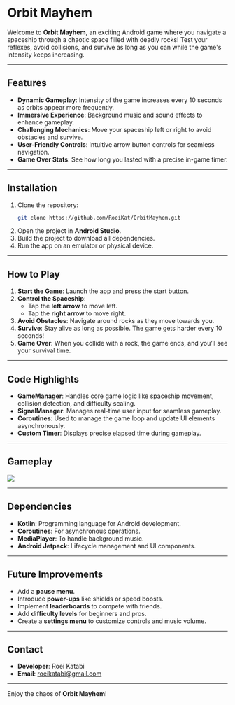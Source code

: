 # Orbit Mayhem

Welcome to **Orbit Mayhem**, an exciting Android game where you navigate a spaceship through a chaotic space filled with deadly rocks! Test your reflexes, avoid collisions, and survive as long as you can while the game's intensity keeps increasing.

---

## Features

- **Dynamic Gameplay**: Intensity of the game increases every 10 seconds as orbits appear more frequently.
- **Immersive Experience**: Background music and sound effects to enhance gameplay.
- **Challenging Mechanics**: Move your spaceship left or right to avoid obstacles and survive.
- **User-Friendly Controls**: Intuitive arrow button controls for seamless navigation.
- **Game Over Stats**: See how long you lasted with a precise in-game timer.

---

## Installation

1. Clone the repository:
   ```bash
   git clone https://github.com/RoeiKat/OrbitMayhem.git
   ```
2. Open the project in **Android Studio**.
3. Build the project to download all dependencies.
4. Run the app on an emulator or physical device.

---

## How to Play

1. **Start the Game**: Launch the app and press the start button.
2. **Control the Spaceship**:
   - Tap the **left arrow** to move left.
   - Tap the **right arrow** to move right.
3. **Avoid Obstacles**: Navigate around rocks as they move towards you.
4. **Survive**: Stay alive as long as possible. The game gets harder every 10 seconds!
5. **Game Over**: When you collide with a rock, the game ends, and you’ll see your survival time.

---

## Code Highlights

- **GameManager**: Handles core game logic like spaceship movement, collision detection, and difficulty scaling.
- **SignalManager**: Manages real-time user input for seamless gameplay.
- **Coroutines**: Used to manage the game loop and update UI elements asynchronously.
- **Custom Timer**: Displays precise elapsed time during gameplay.

---

## Gameplay

![](https://media.giphy.com/media/3Vx7vHTruG6Rzhr9uY/giphy.gif)

---

## Dependencies

- **Kotlin**: Programming language for Android development.
- **Coroutines**: For asynchronous operations.
- **MediaPlayer**: To handle background music.
- **Android Jetpack**: Lifecycle management and UI components.

---

## Future Improvements

- Add a **pause menu**.
- Introduce **power-ups** like shields or speed boosts.
- Implement **leaderboards** to compete with friends.
- Add **difficulty levels** for beginners and pros.
- Create a **settings menu** to customize controls and music volume.

---


## Contact

- **Developer**: Roei Katabi
- **Email**: roeikatabi@gmail.com

---

Enjoy the chaos of **Orbit Mayhem**!

